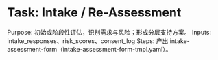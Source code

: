 # Task: Intake / Re-Assessment

Purpose: 初始或阶段性评估，识别需求与风险；形成分层支持方案。
Inputs: intake_responses、risk_scores、consent_log
Steps: 产出 intake-assessment-form（intake-assessment-form-tmpl.yaml）。
